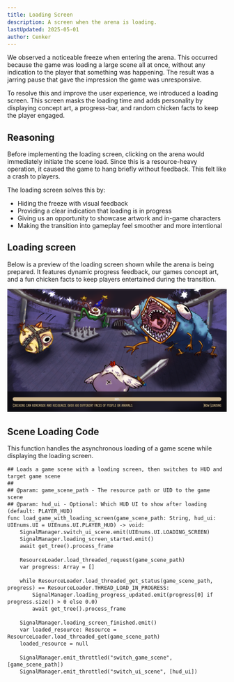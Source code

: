```yaml
---
title: Loading Screen
description: A screen when the arena is loading.
lastUpdated: 2025-05-01
author: Cenker
---
```


We observed a noticeable freeze when entering the arena. This occurred because the game was loading a large scene all at once, without any indication to the player that something was happening. The result was a jarring pause that gave the impression the game was unresponsive.

To resolve this and improve the user experience, we introduced a loading screen. This screen masks the loading time and adds personality by displaying concept art, a progress-bar, and random chicken facts to keep the player engaged.

## Reasoning

Before implementing the loading screen, clicking on the arena would immediately initiate the scene load. Since this is a resource-heavy operation, it caused the game to hang briefly without feedback. This felt like a crash to players.

The loading screen solves this by:

* Hiding the freeze with visual feedback
* Providing a clear indication that loading is in progress
* Giving us an opportunity to showcase artwork and in-game characters
* Making the transition into gameplay feel smoother and more intentional

## Loading screen 

Below is a preview of the loading screen shown while the arena is being prepared. It features dynamic progress feedback, our games concept art, and a fun chicken facts to keep players entertained during the transition.

![loading screen png](../../../../../assets/fowl-play/gameplay/user-interface/loading-screen/loading-screen.png)


## Scene Loading Code

This function handles the asynchronous loading of a game scene while displaying the loading screen.

```gdscript
## Loads a game scene with a loading screen, then switches to HUD and target game scene
##
## @param: game_scene_path - The resource path or UID to the game scene
## @param: hud_ui - Optional: Which HUD UI to show after loading (default: PLAYER_HUD)
func load_game_with_loading_screen(game_scene_path: String, hud_ui: UIEnums.UI = UIEnums.UI.PLAYER_HUD) -> void:
	SignalManager.switch_ui_scene.emit(UIEnums.UI.LOADING_SCREEN)
	SignalManager.loading_screen_started.emit()
	await get_tree().process_frame

	ResourceLoader.load_threaded_request(game_scene_path)
	var progress: Array = []

	while ResourceLoader.load_threaded_get_status(game_scene_path, progress) == ResourceLoader.THREAD_LOAD_IN_PROGRESS:
		SignalManager.loading_progress_updated.emit(progress[0] if progress.size() > 0 else 0.0)
		await get_tree().process_frame

	SignalManager.loading_screen_finished.emit()
	var loaded_resource: Resource = ResourceLoader.load_threaded_get(game_scene_path)
	loaded_resource = null

	SignalManager.emit_throttled("switch_game_scene", [game_scene_path])
	SignalManager.emit_throttled("switch_ui_scene", [hud_ui])
```
